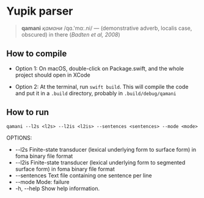 # Yupik parser

> **qamani** *қамани* /qɑ.'mɑː.ni/ — (demonstrative adverb, localis case, obscured) in there
> (*Badten et al, 2008*)


## How to compile

- Option 1: On macOS, double-click on Package.swift, and the whole project should open in XCode

- Option 2: At the terminal, run `swift build`. This will compile the code and put it in a `.build` directory, probably in `.build/debug/qamani`


## How to run

`qamani --l2s <l2s> --l2is <l2is> --sentences <sentences> --mode <mode>`

OPTIONS:
* --l2s <l2s>             Finite-state transducer (lexical underlying form to surface form) in foma binary file format 
* --l2is <l2is>           Finite-state transducer (lexical underlying form to segmented surface form) in foma binary file format 
* --sentences <sentences> Text file containing one sentence per line 
* --mode <mode>           Mode: failure 
* -h, --help              Show help information.

